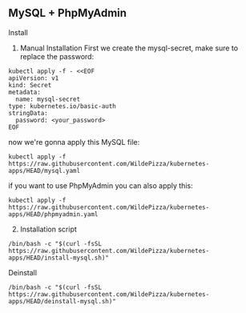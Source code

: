 MySQL + PhpMyAdmin
---------
Install

1. Manual Installation
First we create the mysql-secret, make sure to replace the password:
```
kubectl apply -f - <<EOF
apiVersion: v1
kind: Secret
metadata:
  name: mysql-secret
type: kubernetes.io/basic-auth
stringData:
  password: <your_password>
EOF
```
now we're gonna apply this MySQL file:
```
kubectl apply -f https://raw.githubusercontent.com/WildePizza/kubernetes-apps/HEAD/mysql.yaml
```
if you want to use PhpMyAdmin you can also apply this:
```
kubectl apply -f https://raw.githubusercontent.com/WildePizza/kubernetes-apps/HEAD/phpmyadmin.yaml
```
2. Installation script
```
/bin/bash -c "$(curl -fsSL https://raw.githubusercontent.com/WildePizza/kubernetes-apps/HEAD/install-mysql.sh)"
```
Deinstall
```
/bin/bash -c "$(curl -fsSL https://raw.githubusercontent.com/WildePizza/kubernetes-apps/HEAD/deinstall-mysql.sh)"
```
